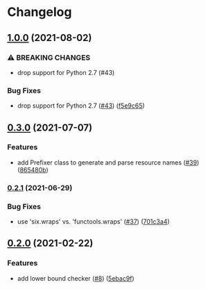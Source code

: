 # Changelog

## [1.0.0](https://www.github.com/googleapis/python-test-utils/compare/v0.3.0...v1.0.0) (2021-08-02)


### ⚠ BREAKING CHANGES

* drop support for Python 2.7 (#43)

### Bug Fixes

* drop support for Python 2.7 ([#43](https://www.github.com/googleapis/python-test-utils/issues/43)) ([f5e9c65](https://www.github.com/googleapis/python-test-utils/commit/f5e9c6535481e1ed70fa5e356668e5b0695481e0))

## [0.3.0](https://www.github.com/googleapis/python-test-utils/compare/v0.2.1...v0.3.0) (2021-07-07)


### Features

* add Prefixer class to generate and parse resource names ([#39](https://www.github.com/googleapis/python-test-utils/issues/39)) ([865480b](https://www.github.com/googleapis/python-test-utils/commit/865480b5f62bf0db3b14000019a276aea102299d))

### [0.2.1](https://www.github.com/googleapis/python-test-utils/compare/v0.2.0...v0.2.1) (2021-06-29)


### Bug Fixes

* use 'six.wraps' vs. 'functools.wraps' ([#37](https://www.github.com/googleapis/python-test-utils/issues/37)) ([701c3a4](https://www.github.com/googleapis/python-test-utils/commit/701c3a41fcf0a63c2b8b689493fa2ae21304511b))

## [0.2.0](https://www.github.com/googleapis/python-test-utils/compare/v0.1.0...v0.2.0) (2021-02-22)


### Features

* add lower bound checker ([#8](https://www.github.com/googleapis/python-test-utils/issues/8)) ([5ebac9f](https://www.github.com/googleapis/python-test-utils/commit/5ebac9fb0ad005f8ea947c14dfca6de3c0d2cac9))
